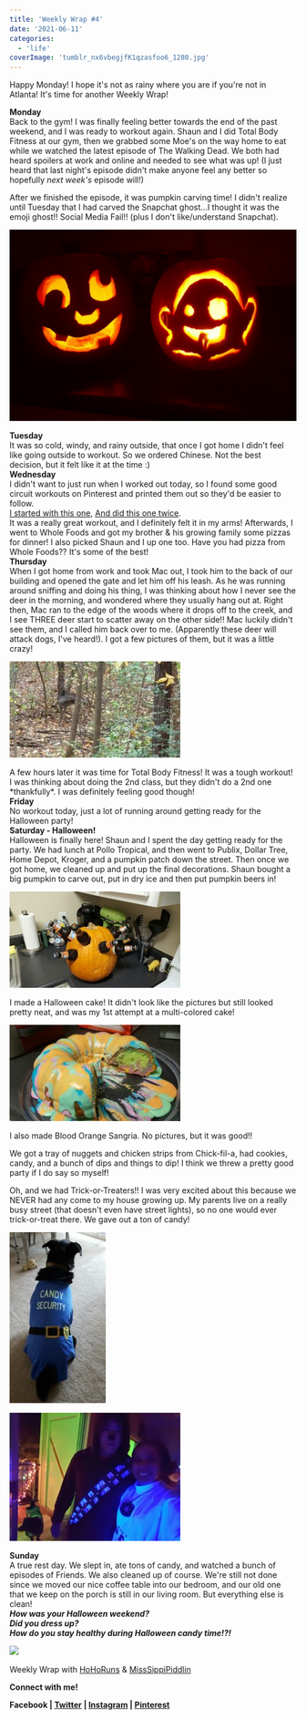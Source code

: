 ```yaml
---
title: 'Weekly Wrap #4'
date: '2021-06-11'
categories:
  - 'life'
coverImage: 'tumblr_nx6vbegjfK1qzasfoo6_1280.jpg'
---
```


Happy Monday! I hope it's not as rainy where you are if you're not in Atlanta! It's time for another Weekly Wrap!

**Monday**  
Back to the gym! I was finally feeling better towards the end of the past weekend, and I was ready to workout again. Shaun and I did Total Body Fitness at our gym, then we grabbed some Moe's on the way home to eat while we watched the latest episode of The Walking Dead. We both had heard spoilers at work and online and needed to see what was up! (I just heard that last night's episode didn't make anyone feel any better so hopefully _next week's_ episode will!)

After we finished the episode, it was pumpkin carving time! I didn't realize until Tuesday that I had carved the Snapchat ghost...I thought it was the emoji ghost!! Social Media Fail!! (plus I don't like/understand Snapchat).

[![](images/tumblr_nx6vbegjfK1qzasfoo6_1280.jpg)](https://blog.kaleighscruggs.com/wp-content/uploads/2015/11/tumblr_nx6vbegjfK1qzasfoo6_1280.jpg)

**Tuesday**  
It was so cold, windy, and rainy outside, that once I got home I didn't feel like going outside to workout. So we ordered Chinese. Not the best decision, but it felt like it at the time :)  
**Wednesday**  
I didn't want to just run when I worked out today, so I found some good circuit workouts on Pinterest and printed them out so they'd be easier to follow.  
[I started with this one](http://40.media.tumblr.com/tumblr_m0rxn9oJ7w1ql2uvyo1_1280.jpg), [And did this one twice](http://www.fitwirr.com/media/2014/08/28/After-burn-effect-high-intensity-circuit-workout.jpg).  
It was a really great workout, and I definitely felt it in my arms! Afterwards, I went to Whole Foods and got my brother & his growing family some pizzas for dinner! I also picked Shaun and I up one too. Have you had pizza from Whole Foods?? It's some of the best!  
**Thursday**  
When I got home from work and took Mac out, I took him to the back of our building and opened the gate and let him off his leash. As he was running around sniffing and doing his thing, I was thinking about how I never see the deer in the morning, and wondered where they usually hang out at. Right then, Mac ran to the edge of the woods where it drops off to the creek, and I see THREE deer start to scatter away on the other side!! Mac luckily didn't see them, and I called him back over to me. (Apparently these deer will attack dogs, I've heard!). I got a few pictures of them, but it was a little crazy!

[![](images/20151029_162147-300x169.jpg)](https://blog.kaleighscruggs.com/wp-content/uploads/2015/11/20151029_162147.jpg)

A few hours later it was time for Total Body Fitness! It was a tough workout! I was thinking about doing the 2nd class, but they didn't do a 2nd one \*thankfully\*. I was definitely feeling good though!  
**Friday**  
No workout today, just a lot of running around getting ready for the Halloween party!  
**Saturday - Halloween!**  
Halloween is finally here! Shaun and I spent the day getting ready for the party. We had lunch at Pollo Tropical, and then went to Publix, Dollar Tree, Home Depot, Kroger, and a pumpkin patch down the street. Then once we got home, we cleaned up and put up the final decorations. Shaun bought a big pumpkin to carve out, put in dry ice and then put pumpkin beers in!

![](images/tumblr_nx6vbegjfK1qzasfoo3_1280-300x169.jpg)

I made a Halloween cake! It didn't look like the pictures but still looked pretty neat, and was my 1st attempt at a multi-colored cake!

![](images/tumblr_nx6vbegjfK1qzasfoo1_1280-300x169.jpg)

I also made Blood Orange Sangria. No pictures, but it was good!!

We got a tray of nuggets and chicken strips from Chick-fil-a, had cookies, candy, and a bunch of dips and things to dip! I think we threw a pretty good party if I do say so myself!

Oh, and we had Trick-or-Treaters!! I was very excited about this because we NEVER had any come to my house growing up. My parents live on a really busy street (that doesn't even have street lights), so no one would ever trick-or-treat there. We gave out a ton of candy!

![](images/tumblr_nx6vbegjfK1qzasfoo4_1280-169x300.jpg)

![](images/tumblr_nx6vbegjfK1qzasfoo2_1280-300x225.jpg)

**Sunday**  
A true rest day. We slept in, ate tons of candy, and watched a bunch of episodes of Friends. We also cleaned up of course. We're still not done since we moved our nice coffee table into our bedroom, and our old one that we keep on the porch is still in our living room. But everything else is clean!  
**_How was your Halloween weekend?_**  
**_Did you dress up?_**  
**_How do you stay healthy during Halloween candy time!?!_**

[![](images/WeeklyWrap-300x300.jpg)](http://www.misssippipiddlin.com/)

Weekly Wrap with [HoHoRuns](http://hohoruns.blogspot.com/) & [MissSippiPiddlin](http://www.misssippipiddlin.com/)

**Connect with me!**

**Facebook | [Twitter](http://twitter.com/thefittea) | [Instagram](http://instagram.com/thefittea) | [Pinterest](http://pinterest.com/thefittea)**
